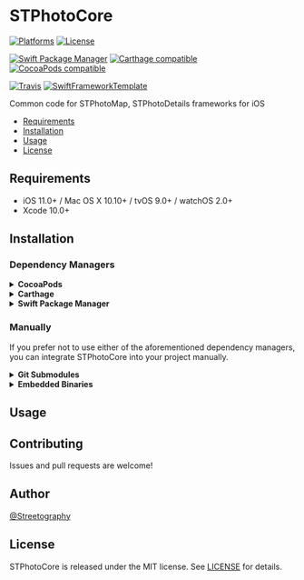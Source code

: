 # STPhotoCore

[![Platforms](https://img.shields.io/cocoapods/p/STPhotoCore.svg)](https://cocoapods.org/pods/STPhotoCore)
[![License](https://img.shields.io/cocoapods/l/STPhotoCore.svg)](https://raw.githubusercontent.com/mikelanza/st-photo-core-ios/master/LICENSE)

[![Swift Package Manager](https://img.shields.io/badge/Swift%20Package%20Manager-compatible-brightgreen.svg)](https://github.com/apple/swift-package-manager)
[![Carthage compatible](https://img.shields.io/badge/Carthage-compatible-4BC51D.svg?style=flat)](https://github.com/Carthage/Carthage)
[![CocoaPods compatible](https://img.shields.io/cocoapods/v/STPhotoCore.svg)](https://cocoapods.org/pods/STPhotoCore)

[![Travis](https://img.shields.io/travis/mikelanza/st-photo-core-ios/master.svg)](https://travis-ci.org/mikelanza/st-photo-core-ios/branches)
[![SwiftFrameworkTemplate](https://img.shields.io/badge/SwiftFramework-Template-red.svg)](http://github.com/RahulKatariya/SwiftFrameworkTemplate)

Common code for STPhotoMap, STPhotoDetails frameworks for iOS

- [Requirements](#requirements)
- [Installation](#installation)
- [Usage](#usage)
- [License](#license)

## Requirements

- iOS 11.0+ / Mac OS X 10.10+ / tvOS 9.0+ / watchOS 2.0+
- Xcode 10.0+

## Installation

### Dependency Managers
<details>
  <summary><strong>CocoaPods</strong></summary>

[CocoaPods](http://cocoapods.org) is a dependency manager for Cocoa projects. You can install it with the following command:

```bash
$ gem install cocoapods
```

To integrate STPhotoCore into your Xcode project using CocoaPods, specify it in your `Podfile`:

```ruby
source 'https://github.com/CocoaPods/Specs.git'
platform :ios, '10.0'
use_frameworks!

pod 'STPhotoCore', '~> 0.0.1'
```

Then, run the following command:

```bash
$ pod install
```

</details>

<details>
  <summary><strong>Carthage</strong></summary>

[Carthage](https://github.com/Carthage/Carthage) is a decentralized dependency manager that automates the process of adding frameworks to your Cocoa application.

You can install Carthage with [Homebrew](http://brew.sh/) using the following command:

```bash
$ brew update
$ brew install carthage
```

To integrate STPhotoCore into your Xcode project using Carthage, specify it in your `Cartfile`:

```ogdl
github "mikelanza/st-photo-core-ios" ~> 0.0.1
```

</details>

<details>
  <summary><strong>Swift Package Manager</strong></summary>

To use STPhotoCore as a [Swift Package Manager](https://swift.org/package-manager/) package just add the following in your Package.swift file.

``` swift
// swift-tools-version:4.2

import PackageDescription

let package = Package(
    name: "HelloSTPhotoCore",
    dependencies: [
        .package(url: "https://github.com/mikelanza/st-photo-core-ios.git", .upToNextMajor(from: "0.0.1"))
    ],
    targets: [
        .target(name: "HelloSTPhotoCore", dependencies: ["STPhotoCore"])
    ]
)
```
</details>

### Manually

If you prefer not to use either of the aforementioned dependency managers, you can integrate STPhotoCore into your project manually.

<details>
  <summary><strong>Git Submodules</strong></summary><p>

- Open up Terminal, `cd` into your top-level project directory, and run the following command "if" your project is not initialized as a git repository:

```bash
$ git init
```

- Add STPhotoCore as a git [submodule](http://git-scm.com/docs/git-submodule) by running the following command:

```bash
$ git submodule add https://github.com/mikelanza/st-photo-core-ios.git
$ git submodule update --init --recursive
```

- Open the new `STPhotoCore` folder, and drag the `STPhotoCore.xcodeproj` into the Project Navigator of your application's Xcode project.

    > It should appear nested underneath your application's blue project icon. Whether it is above or below all the other Xcode groups does not matter.

- Select the `STPhotoCore.xcodeproj` in the Project Navigator and verify the deployment target matches that of your application target.
- Next, select your application project in the Project Navigator (blue project icon) to navigate to the target configuration window and select the application target under the "Targets" heading in the sidebar.
- In the tab bar at the top of that window, open the "General" panel.
- Click on the `+` button under the "Embedded Binaries" section.
- You will see two different `STPhotoCore.xcodeproj` folders each with two different versions of the `STPhotoCore.framework` nested inside a `Products` folder.

    > It does not matter which `Products` folder you choose from.

- Select the `STPhotoCore.framework`.

- And that's it!

> The `STPhotoCore.framework` is automagically added as a target dependency, linked framework and embedded framework in a copy files build phase which is all you need to build on the simulator and a device.

</p></details>

<details>
  <summary><strong>Embedded Binaries</strong></summary><p>

- Download the latest release from https://github.com/mikelanza/st-photo-core-ios/releases
- Next, select your application project in the Project Navigator (blue project icon) to navigate to the target configuration window and select the application target under the "Targets" heading in the sidebar.
- In the tab bar at the top of that window, open the "General" panel.
- Click on the `+` button under the "Embedded Binaries" section.
- Add the downloaded `STPhotoCore.framework`.
- And that's it!

</p></details>

## Usage

## Contributing

Issues and pull requests are welcome!

## Author

[@Streetography](https://streetography.com)

## License

STPhotoCore is released under the MIT license. See [LICENSE](https://github.com/mikelanza/st-photo-core-ios/blob/master/LICENSE) for details.
